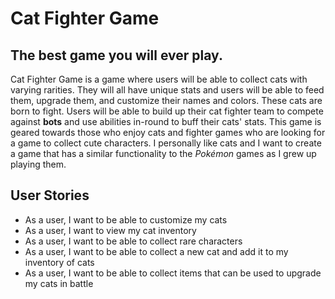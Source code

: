 # Cat Fighter Game

## The best game you will ever play.

Cat Fighter Game is a game where users will be able to 
collect cats with varying rarities. They will all have
unique stats and users will be able to feed them, 
upgrade them, and customize their names and colors.
These cats are born to fight. Users will be able to
build up their cat fighter team to compete against
**bots** and use abilities in-round to buff their 
cats' stats. This game is geared towards those who
enjoy cats and fighter games who are looking for
a game to collect cute characters. I personally like 
cats and I want to create a game that has a similar
functionality to the *Pokémon* games as I grew up
playing them. 


## User Stories


- As a user, I want to be able to customize my cats
- As a user, I want to view my cat inventory
- As a user, I want to be able to collect rare
characters
- As a user, I want to be able to collect a new cat
and add it to my inventory of cats
- As a user, I want to be able to collect items
that can be used to upgrade my cats in battle
  